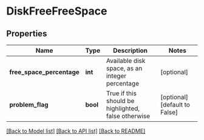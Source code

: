 # DiskFreeFreeSpace

## Properties
Name | Type | Description | Notes
------------ | ------------- | ------------- | -------------
**free_space_percentage** | **int** | Available disk space, as an integer percentage | [optional] 
**problem_flag** | **bool** | True if this should be highlighted, false otherwise | [optional] [default to False]

[[Back to Model list]](../README.md#documentation-for-models) [[Back to API list]](../README.md#documentation-for-api-endpoints) [[Back to README]](../README.md)

